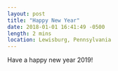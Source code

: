 ```yaml
---
layout: post
title: "Happy New Year"
date: 2018-01-01 16:41:49 -0500
length: 2 mins
location: Lewisburg, Pennsylvania
---
```


Have a happy new year 2019!